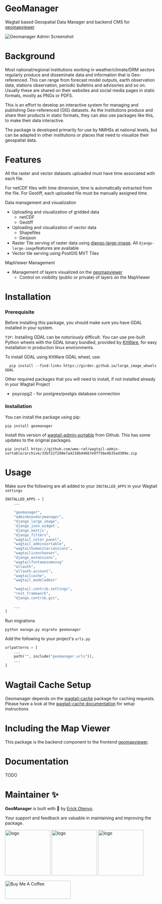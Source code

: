 # GeoManager

Wagtail based Geospatial Data Manager and backend CMS for [geomapviewer](https://github.com/wmo-raf/geomapviewer)

![Geomanager Admin Screenshot](./screenshots/geomanager_with_frontend.png)

# Background

Most national/regional institutions working in weather/climate/DRM sectors regularly produce and disseminate data and
information that is Geo-referenced. This can range from forecast model outputs, earth observation data, stations
observation, periodic bulletins and advisories and so on. Usually these are shared on their websites and social media
pages in static formats, mostly as PNGs or PDFS.

This is an effort to develop an interactive system for managing and publishing Geo-referenced (GIS)
datasets. As the institutions produce and share their products in static formats, they can also use packages like this,
to make their data interactive.

The package is developed primarily for use by NMHSs at national levels, but can be adapted in other institutions or
places that need to visualize their geospatial data.

# Features

All the raster and vector datasets uploaded must have time associated with each file.

For netCDF files with time dimension, time is automatically extracted from the file. For Geotiff, each uploaded file
must be manually assigned time.

Data management and visualization

- Uploading and visualization of gridded data
    - netCDF
    - Geotiff
- Uploading and visualization of vector data
    - Shapefiles
    - Geojson
- Raster Tile serving of raster data using [django-large-image](https://github.com/girder/django-large-image).
  All `django-large-image`features are available
- Vector tile serving using PostGIS MVT Tiles

MapViewer Management

- Management of layers visualized on the [geomapviewer](https://github.com/wmo-raf/geomapviewer)
    - Control on visibility (public or private) of layers on the MapViewer

# Installation

### Prerequisite

Before installing this package, you should make sure you have GDAL installed in your system.

`TIP:` Installing GDAL can be notoriously difficult. You can use pre-built Python wheels with the GDAL binary bundled,
provided by [KitWare](https://github.com/Kitware), for easy installation in production linux environments.

To install GDAL using KitWare GDAL wheel, use:

```shell
  pip install --find-links https://girder.github.io/large_image_wheels GDAL
```

Other required packages that you will need to install, if not installed already in your Wagtail Project

- psycopg2 - for postgres/postgis database connection

### Installation

You can install the package using pip:

```shell
pip install geomanager
```

Install this version of [wagtail-admin-sortable](https://github.com/wmo-raf/wagtail-admin-sortable) from Github. This
has some updates to the original packages.

```shell
pip install https://github.com/wmo-raf/wagtail-admin-sortable/archive/33bf22f290e7a4210b44667e9ff56e4b35ad309e.zip
````

# Usage

Make sure the following are all added to your `INSTALLED_APPS` in your Wagtail `settings`

````python
INSTALLED_APPS = [
    ...

    "geomanager",
    "adminboundarymanager",
    "django_large_image",
    'django_json_widget',
    'django_nextjs',
    "django_filters",
    "wagtail_color_panel",
    "wagtail_adminsortable",
    "wagtailhumanitarianicons",
    "wagtailiconchooser",
    "django_extensions",
    "wagtailfontawesomesvg"
    "allauth",
    "allauth.account",
    "wagtailcache",
    "wagtail_modeladmin"

    "wagtail.contrib.settings",
    "rest_framework",
    "django.contrib.gis",

    ...
]

````

Run migrations

```shell
python manage.py migrate geomanager
```

Add the following to your project's `urls.py`

```python
urlpatterns = [
    ...
    path("", include("geomanager.urls")),
    ...
]
```

# Wagtail Cache Setup

Geomanager depends on the [wagtail-cache](https://github.com/coderedcorp/wagtail-cache) package for caching requests.
Please have a look at the [wagtail-cache documentation](https://docs.coderedcorp.com/wagtail-cache/) for setup
instructions

# Including the Map Viewer

This package is the backend component to the frontend [geomapviewer](https://github.com/wmo-raf/geomapviewer).

# Documentation

TODO

# Maintainer ✨

**GeoManager** is built with 💛 by [Erick Otenyo](https://github.com/erick-otenyo).

Your support and feedback are valuable in maintaining and improving the package.

<a href="https://www.linkedin.com/in/erick-otenyo" target="_blank"><img src="images/linkedin.png" alt="logo" width="150"></a>
<a href="https://www.buymeacoffee.com/erick_otenyo" target="_blank"><img src="images/buymeacoffe.png" alt="logo" width="150"></a>
<a href="https://twitter.com/erick_otenyo" target="_blank"><img src="images/twitter.png" alt="logo" width="150"></a>

<a href="https://www.buymeacoffee.com/erick_otenyo" target="_blank"><img src="https://cdn.buymeacoffee.com/buttons/v2/default-blue.png" alt="Buy Me A Coffee" style="height: 60px !important;width: 217px !important;" ></a>
